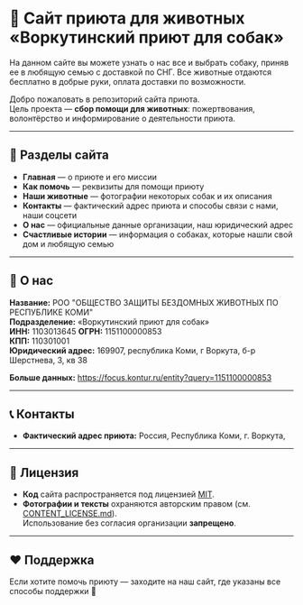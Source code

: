 # 🐾 Сайт приюта для животных «Воркутинский приют для собак»
На данном сайте вы можете узнать о нас все и выбрать собаку, приняв ее в любящую семью с доставкой по СНГ. Все животные отдаются бесплатно в добрые руки, оплата доставки по возможности.

Добро пожаловать в репозиторий сайта приюта.  
Цель проекта — **сбор помощи для животных**: пожертвования, волонтёрство и информирование о деятельности приюта.  

---

## 📌 Разделы сайта
- **Главная** — о приюте и его миссии  
- **Как помочь** — реквизиты для помощи приюту 
- **Наши животные** — фотографии некоторых собак и их описания
- **Контакты** — фактический адрес приюта и способы связи с нами, наши соцсети 
- **О нас** — официальные данные организации, наш юридический адрес 
- **Счастливые истории** — информация о собаках, которые нашли свой дом и любящую семью

---

## 🧾 О нас

**Название:** РОО "ОБЩЕСТВО ЗАЩИТЫ БЕЗДОМНЫХ ЖИВОТНЫХ ПО РЕСПУБЛИКЕ КОМИ"  
**Подразделение:** «Воркутинский приют для собак»  
**ИНН:** 1103013645
**ОГРН:** 1151100000853  
**КПП:** 110301001  
**Юридический адрес:** 169907, республика Коми, г Воркута, б-р Шерстнева, 3, кв 38

**Больше данных:** https://focus.kontur.ru/entity?query=1151100000853

---

## 📞 Контакты

- **Фактический адрес приюта:** Россия, Республика Коми, г. Воркута,

---

## 📜 Лицензия
- **Код** сайта распространяется под лицензией [MIT](./LICENSE).  
- **Фотографии и тексты** охраняются авторским правом (см. [CONTENT_LICENSE.md](./CONTENT_LICENSE.md)).  
  Использование без согласия организации **запрещено**.  

---

## ❤️ Поддержка
Если хотите помочь приюту — заходите на наш сайт, где указаны все способы поддержки 🐶
